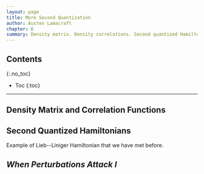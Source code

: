 ```yaml
---
layout: page
title: More Second Quantization
author: Austen Lamacraft
chapter: 6
summary: Density matrix. Density correlations. Second quantized Hamiltonians. Momentum space form. Hartree--Fock theory. Application Matveev--Yue--Glazman, Coulomb Blockade.
---
```


## Contents
{:.no_toc}

* Toc
{:toc}

---

## Density Matrix and Correlation Functions

## Second Quantized Hamiltonians

Example of Lieb--Liniger Hamiltonian that we have met before.

## _When Perturbations Attack I_
